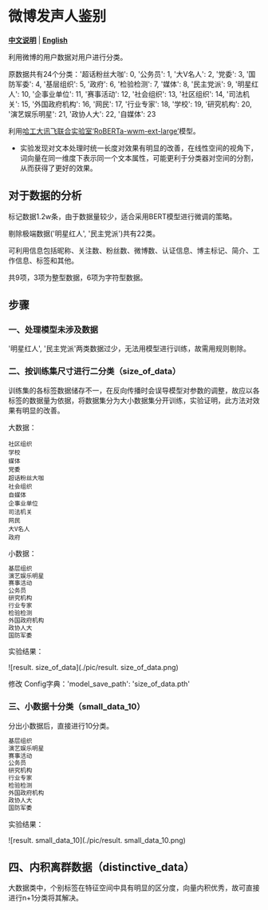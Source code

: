# 微博发声人鉴别

[**中文说明**](https://github.com/hawkforever5/BERT_User-Classification/blob/main/README.md) | [**English**](https://github.com/hawkforever5/BERT_User-Classification/blob/main/README_EN.md)

利用微博的用户数据对用户进行分类。

原数据共有24个分类：'超话粉丝大咖': 0, '公务员': 1, '大V名人': 2, '党委': 3, '国防军委': 4, '基层组织': 5, '政府': 6, '检验检测': 7, '媒体': 8, '民主党派': 9, '明星红人': 10, '企事业单位': 11, '赛事活动': 12, '社会组织': 13, '社区组织': 14, '司法机关': 15, '外国政府机构': 16, '网民': 17, '行业专家': 18, '学校': 19, '研究机构': 20, '演艺娱乐明星': 21, '政协人大': 22, '自媒体': 23

利用[哈工大讯飞联合实验室‘RoBERTa-wwm-ext-large’](https://github.com/ymcui/Chinese-BERT-wwm)模型。

- 实验发现对文本处理时统一长度对效果有明显的改善，在线性空间的视角下，词向量在同一维度下表示同一个文本属性，可能更利于分类器对空间的分割，从而获得了更好的效果。

## 对于数据的分析

标记数据1.2w条，由于数据量较少，适合采用BERT模型进行微调的策略。

剔除极端数据('明星红人', '民主党派')共有22类。

可利用信息包括昵称、关注数、粉丝数、微博数、认证信息、博主标记、简介、工作信息、标签和其他。

共9项，3项为整型数据，6项为字符型数据。

## 步骤

### 一、处理模型未涉及数据

'明星红人', '民主党派'两类数据过少，无法用模型进行训练，故需用规则剔除。

### 二、按训练集尺寸进行二分类（size_of_data）

训练集的各标签数据储存不一，在反向传播时会误导模型对参数的调整，故应以各标签的数据量为依据，将数据集分为大小数据集分开训练，实验证明，此方法对效果有明显的改善。

大数据：

```
社区组织
学校
媒体
党委
超话粉丝大咖
社会组织
自媒体
企事业单位
司法机关
网民
大V名人
政府
```

小数据：

```python
基层组织
演艺娱乐明星
赛事活动
公务员
研究机构
行业专家
检验检测
外国政府机构
政协人大
国防军委
```

实验结果：

![result. size_of_data](./pic/result. size_of_data.png)

修改 Config字典：'model_save_path': 'size_of_data.pth'

### 三、小数据十分类（small_data_10）

分出小数据后，直接进行10分类。

```python
基层组织
演艺娱乐明星
赛事活动
公务员
研究机构
行业专家
检验检测
外国政府机构
政协人大
国防军委
```

实验结果：

![result. small_data_10](./pic/result. small_data_10.png)

## 四、内积离群数据（distinctive_data）

大数据类中，个别标签在特征空间中具有明显的区分度，向量内积优秀，故可直接进行n+1分类将其解决。

